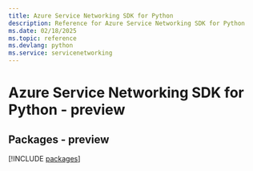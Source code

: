 ```yaml
---
title: Azure Service Networking SDK for Python
description: Reference for Azure Service Networking SDK for Python
ms.date: 02/18/2025
ms.topic: reference
ms.devlang: python
ms.service: servicenetworking
---
```

# Azure Service Networking SDK for Python - preview
## Packages - preview
[!INCLUDE [packages](service-networking-index.md)]